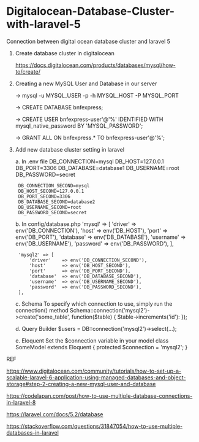 # Digitalocean-Database-Cluster-with-laravel-5
Connection between digital ocean database cluster and laravel 5


1. Create database cluster in digitalocean 

	https://docs.digitalocean.com/products/databases/mysql/how-to/create/

2. Creating a new MySQL User and Database in our server

	-> mysql -u MYSQL_USER -p -h MYSQL_HOST -P MYSQL_PORT

	-> CREATE DATABASE bnfexpress;

	-> CREATE USER bnfexpress-user'@'%' IDENTIFIED WITH mysql_native_password BY 'MYSQL_PASSWORD';
	
	-> GRANT ALL ON bnfexpress.* TO bnfexpress-user'@'%';

3. Add new database cluster setting in laravel 
	
	a. In .env file
		DB_CONNECTION=mysql
		DB_HOST=127.0.0.1 
		DB_PORT=3306 
		DB_DATABASE=database1 
		DB_USERNAME=root 
		DB_PASSWORD=secret 

		DB_CONNECTION_SECOND=mysql 
		DB_HOST_SECOND=127.0.0.1 
		DB_PORT_SECOND=3306 
		DB_DATABASE_SECOND=database2 
		DB_USERNAME_SECOND=root 
		DB_PASSWORD_SECOND=secret

	b. In config/database.php
	 	'mysql' => [
		    'driver'    => env('DB_CONNECTION'),
		    'host'      => env('DB_HOST'),
		    'port'      => env('DB_PORT'),
		    'database'  => env('DB_DATABASE'),
		    'username'  => env('DB_USERNAME'),
		    'password'  => env('DB_PASSWORD'),
		],

		'mysql2' => [
		    'driver'    => env('DB_CONNECTION_SECOND'),
		    'host'      => env('DB_HOST_SECOND'),
		    'port'      => env('DB_PORT_SECOND'),
		    'database'  => env('DB_DATABASE_SECOND'),
		    'username'  => env('DB_USERNAME_SECOND'),
		    'password'  => env('DB_PASSWORD_SECOND'),
		],

	c. Schema
		To specify which connection to use, simply run the connection() method 
			Schema::connection('mysql2')->create('some_table', function($table)
			{
			    $table->increments('id'):
			});

	d. Query Builder
		$users = DB::connection('mysql2')->select(...);

	e. Eloquent
		Set the $connection variable in your model
		class SomeModel extends Eloquent {
		    protected $connection = 'mysql2';
		}


REF

https://www.digitalocean.com/community/tutorials/how-to-set-up-a-scalable-laravel-6-application-using-managed-databases-and-object-storage#step-2-creating-a-new-mysql-user-and-database

https://codelapan.com/post/how-to-use-multiple-database-connections-in-laravel-8

https://laravel.com/docs/5.2/database

https://stackoverflow.com/questions/31847054/how-to-use-multiple-databases-in-laravel

